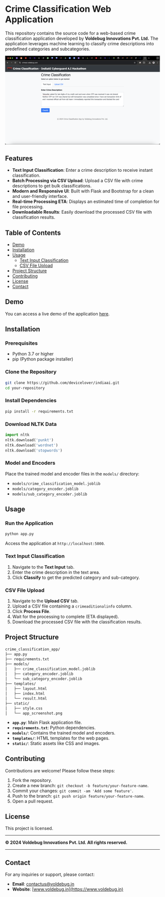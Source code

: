 # **Crime Classification Web Application**

This repository contains the source code for a web-based crime classification application developed by **Voldebug Innovations Pvt. Ltd.** The application leverages machine learning to classify crime descriptions into predefined categories and subcategories.

![App Screenshot](static/screenshot.png) <!-- Optional: Add a screenshot of your application -->

## **Features**

- **Text Input Classification**: Enter a crime description to receive instant classification.
- **Batch Processing via CSV Upload**: Upload a CSV file with crime descriptions to get bulk classifications.
- **Modern and Responsive UI**: Built with Flask and Bootstrap for a clean and user-friendly interface.
- **Real-time Processing ETA**: Displays an estimated time of completion for file processing.
- **Downloadable Results**: Easily download the processed CSV file with classification results.

## **Table of Contents**

- [Demo](#demo)
- [Installation](#installation)
- [Usage](#usage)
  - [Text Input Classification](#text-input-classification)
  - [CSV File Upload](#csv-file-upload)
- [Project Structure](#project-structure)
- [Contributing](#contributing)
- [License](#license)
- [Contact](#contact)

## **Demo**

You can access a live demo of the application [here](crimeai.voldebug.com). <!-- Replace with actual link if available -->

## **Installation**

### **Prerequisites**

- Python 3.7 or higher
- pip (Python package installer)

### **Clone the Repository**

```bash
git clone https://github.com/devicelover/indiaai.git
cd your-repository
```

### **Install Dependencies**

```bash
pip install -r requirements.txt
```

### **Download NLTK Data**

```python
import nltk
nltk.download('punkt')
nltk.download('wordnet')
nltk.download('stopwords')
```

### **Model and Encoders**

Place the trained model and encoder files in the `models/` directory:

- `models/crime_classification_model.joblib`
- `models/category_encoder.joblib`
- `models/sub_category_encoder.joblib`

## **Usage**

### **Run the Application**

```bash
python app.py
```

Access the application at `http://localhost:5000`.

### **Text Input Classification**

1. Navigate to the **Text Input** tab.
2. Enter the crime description in the text area.
3. Click **Classify** to get the predicted category and sub-category.

### **CSV File Upload**

1. Navigate to the **Upload CSV** tab.
2. Upload a CSV file containing a `crimeaditionalinfo` column.
3. Click **Process File**.
4. Wait for the processing to complete (ETA displayed).
5. Download the processed CSV file with the classification results.

## **Project Structure**

```
crime_classification_app/
├── app.py
├── requirements.txt
├── models/
│   ├── crime_classification_model.joblib
│   ├── category_encoder.joblib
│   └── sub_category_encoder.joblib
├── templates/
│   ├── layout.html
│   ├── index.html
│   └── result.html
├── static/
│   ├── style.css
│   └── app_screenshot.png
```

- **`app.py`**: Main Flask application file.
- **`requirements.txt`**: Python dependencies.
- **`models/`**: Contains the trained model and encoders.
- **`templates/`**: HTML templates for the web pages.
- **`static/`**: Static assets like CSS and images.

## **Contributing**

Contributions are welcome! Please follow these steps:

1. Fork the repository.
2. Create a new branch: `git checkout -b feature/your-feature-name`.
3. Commit your changes: `git commit -am 'Add some feature'`.
4. Push to the branch: `git push origin feature/your-feature-name`.
5. Open a pull request.

## **License**

This project is licensed.

---

**© 2024 Voldebug Innovations Pvt. Ltd. All rights reserved.**

---

## **Contact**

For any inquiries or support, please contact:

- **Email**: contactus@voldebug.in
- **Website**: [www.voldebug.in](https://www.voldebug.in)
